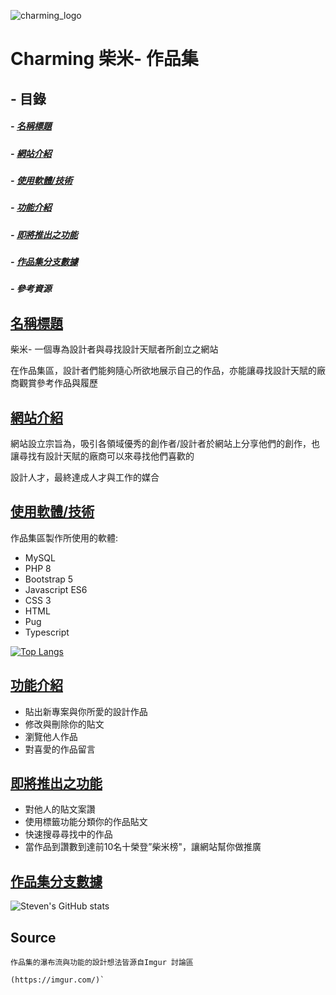 ![charming_logo](https://user-images.githubusercontent.com/100255007/162353946-aec5492d-8a4d-49fe-8f8b-dabaf8412aed.png)


# Charming 柴米- 作品集

## - 目錄

   ##### - [名稱標題](名稱標題) 
   ##### - [網站介紹](網站介紹)
   ##### - [使用軟體/技術](使用軟體技術)
   ##### - [功能介紹](功能介紹)
   ##### - [即將推出之功能](即將推出之功能)
   ##### - [作品集分支數據](作品集分支數據)
   ##### - 參考資源
   	
    
    
 ## [名稱標題](#名稱標題)
    
 
    
 柴米- 一個專為設計者與尋找設計天賦者所創立之網站
    
 在作品集區，設計者們能夠隨心所欲地展示自己的作品，亦能讓尋找設計天賦的廠商觀賞參考作品與履歷
 
 
 
    
 ## [網站介紹](#網站介紹)
    
 
    
 網站設立宗旨為，吸引各領域優秀的創作者/設計者於網站上分享他們的創作，也讓尋找有設計天賦的廠商可以來尋找他們喜歡的
 
 設計人才，最終達成人才與工作的媒合
 
    
 ## [使用軟體/技術](#使用軟體技術)
    
 作品集區製作所使用的軟體:
    
 - MySQL
 - PHP 8
 - Bootstrap 5
 - Javascript ES6
 - CSS 3
 - HTML
 - Pug
 - Typescript
 
 [![Top Langs](https://github-readme-stats.vercel.app/api/top-langs/?username=Sting402&langs_count=10&layout=compact)](https://github.com/anuraghazra/github-readme-stats)
    
    
 ## [功能介紹](#功能介紹)
    
 
 - 貼出新專案與你所愛的設計作品 
 - 修改與刪除你的貼文 
 - 瀏覽他人作品
 - 對喜愛的作品留言

 ## [即將推出之功能](#即將推出之功能)
 
 - 對他人的貼文案讚 
 - 使用標籤功能分類你的作品貼文
 - 快速搜尋尋找中的作品
 - 當作品到讚數到達前10名十榮登”柴米榜"，讓網站幫你做推廣
 
 ## [作品集分支數據](#作品集分支數據)


![Steven's GitHub stats](https://github-readme-stats.vercel.app/api?username=Sting402&show_icons=true&theme=onedark)


    
    
 ## **Source** 
    
    
    作品集的瀑布流與功能的設計想法皆源自Imgur 討論區
    
    (https://imgur.com/)`
